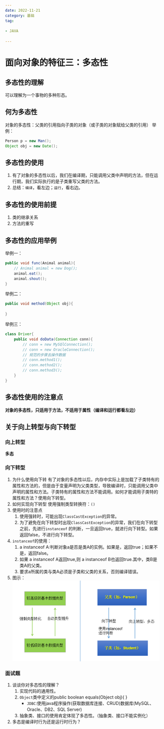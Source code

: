 ```yaml
---
date: 2022-11-21
category: 基础
tag:

- JAVA

---
```


# 面向对象的特征三：多态性

## 多态性的理解

可以理解为一个事物的多种形态。

## 何为多态性

对象的多态性：父类的引用指向子类的对象（或子类的对象赋给父类的引用）
举例：

```java
Person p = new Man();
Object obj = new Date();
```

## 多态性的使用

1. 有了对象的多态性以后，我们在编译期，只能调用父类中声明的方法，但在运行期，我们实际执行的是子类重写父类的方法。
2. 总结：`编译`，看左边；`运行`，看右边。

## 多态性的使用前提

1. 类的继承关系
2. 方法的重写

## 多态性的应用举例

举例一：

```java
public void func(Animal animal){
    // Animal animal = new Dog();
    animal.eat();
    animal.shout();
}
```

举例二：

```java
public void method(Object obj){

}
```

举例三：

```java
class Driver{
	public void doData(Connection conn){
	    // conn = new MySQlConnection(); 
	    // conn = new OracleConnection();
		// 规范的步骤去操作数据
        // conn.method1();
        // conn.method2();
        // conn.method3();
	}
}
```

## 多态性使用的注意点

**对象的多态性，只适用于方法，不适用于属性（编译和运行都看左边）**

## 关于向上转型与向下转型

### 向上转型

**多态**

### 向下转型

1. 为什么使用向下转
   有了对象的多态性以后，内存中实际上是加载了子类特有的属性和方法的，但是由于变量声明为父类类型，导致编译时，只能调用父类中声明的属性和方法。子类特有的属性和方法不能调用。如何才能调用子类特的属性和方法？使用向下转型。
2. 如何实现向下转型
   使用强制类型转换符：`()`
3. 使用时的注意点
    1. 使用强转时，可能出现`ClassCastException`的异常。
    2. 为了避免在向下转型时出现`ClassCastException`的异常，我们在向下转型之前，先进行`instanceof`
       的判断，一旦返回true，就进行向下转型。如果返回false，不进行向下转型。
4. `instanceof`的使用：
    1. a instanceof A:判断对象a是否是类A的实例。如果是，返回true；如果不是，返回false。
    2. 如果 a instanceof A返回true,则 a instanceof B也返回true.其中，类B是类A的父类。
    3. 要求a所属的类与类A必须是子类和父类的关系，否则编译错误。
5. 图示：  
   ![img.png](../images/polymorphic.png)

### 面试题

1. 谈谈你对多态性的理解？
    1. 实现代码的通用性。
    2. `Object`类中定义的public boolean equals(Object obj){ }
        - `JDBC`:使用java程序操作(获取数据库连接、CRUD)数据库(MySQL、Oracle、DB2、SQL Server)
    3. 抽象类、接口的使用肯定体现了多态性。（抽象类、接口不能实例化）
2. 多态是编译时行为还是运行时行为？



